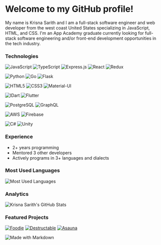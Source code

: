 <h1>Welcome to my GitHub profile!</h1>

My name is Krisna Sarith and I am a full-stack software engineer and web developer from the west coast United States specializing in JavaScript, HTML, and CSS. I'm an App Academy graduate currently looking for full-stack software engineering and/or front-end development opportunities in the tech industry.
### Technologies
![JavaScript](https://img.shields.io/badge/JavaScript-323330?style=for-the-badge&logo=javascript&logoColor=F7DF1E)
![TypeScript](https://img.shields.io/badge/TypeScript-007ACC?style=for-the-badge&logo=typescript&logoColor=white)
![Express.js](https://img.shields.io/badge/Express.js-404D59?style=for-the-badge)
![React](https://img.shields.io/badge/React-20232A?style=for-the-badge&logo=react&logoColor=61DAFB)
![Redux](https://img.shields.io/badge/Redux-593D88?style=for-the-badge&logo=redux&logoColor=white)

![Python](https://img.shields.io/badge/Python-FFD43B?style=for-the-badge&logo=python&logoColor=darkgreen)
![Go](https://img.shields.io/badge/Go-00ADD8?style=for-the-badge&logo=go&logoColor=white)
![Flask](https://img.shields.io/badge/Flask-000000?style=for-the-badge&logo=flask&logoColor=white)

![HTML5](https://img.shields.io/badge/HTML5-E34F26?style=for-the-badge&logo=html5&logoColor=white)
![CSS3](https://img.shields.io/badge/CSS3-1572B6?style=for-the-badge&logo=css3&logoColor=white)
![Material-UI](https://img.shields.io/badge/Material--UI-0081CB?style=for-the-badge&logo=material-ui&logoColor=white)

![lDart](https://img.shields.io/badge/Dart-0175C2?style=for-the-badge&logo=dart&logoColor=white)
![Flutter](https://img.shields.io/badge/Flutter-02569B?style=for-the-badge&logo=flutter&logoColor=white)

![PostgreSQL](https://img.shields.io/badge/PostgreSQL-316192?style=for-the-badge&logo=postgresql&logoColor=white)
![GraphQL](https://img.shields.io/badge/GraphQL-E10098?logo=graphql&logoColor=white&style=for-the-badge)

![AWS](https://img.shields.io/badge/Amazon_AWS-232F3E?style=for-the-badge&logo=amazon-aws&logoColor=orange)
![Firebase](https://img.shields.io/badge/Firebase-4285F4?style=for-the-badge&logo=firebase&logoColor=orange)

![C#](https://img.shields.io/badge/C%23-239120?style=for-the-badge&logo=c-sharp&logoColor=white)
![Unity](https://img.shields.io/badge/Unity-100000?style=for-the-badge&logo=unity&logoColor=white)
### Experience
- 2+ years programming
- Mentored 3 other developers
- Actively programs in 3+ languages and dialects

### Most Used Languages
![Most Used Languages](https://github-readme-stats.vercel.app/api/top-langs/?username=kcsarith)

### Analytics
![Krisna Sarith's GitHub Stats](https://github-readme-stats.vercel.app/api?username=kcsarith&show_icons=true&count_private=true&hide=stars&border_radius=15&theme=tokyonight)

### Featured Projects
[![Foodie](https://github-readme-stats.vercel.app/api/pin/?username=kcsarith&repo=foodie)](https://github.com/kcsarith/foodie)
[![Destructable](https://github-readme-stats.vercel.app/api/pin/?username=icey-franken&repo=projectKIL)](https://github.com/icey-franken/projectKIL)
[![Asauna](https://github-readme-stats.vercel.app/api/pin/?username=kcsarith&repo=asauna)](https://github.com/kcsarith/asauna)

![Made with Markdown](https://img.shields.io/badge/Made%20with-Markdown-1f425f.svg)
